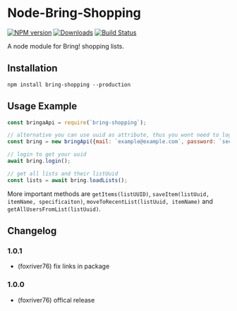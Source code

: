 # Node-Bring-Shopping
[![NPM version](http://img.shields.io/npm/v/bring-shopping.svg)](https://www.npmjs.com/package/bring-shopping)
[![Downloads](https://img.shields.io/npm/dm/bring-shopping.svg)](https://www.npmjs.com/package/bring-shopping)
[![Build Status](https://travis-ci.org/foxriver76/node-bring-api.svg?branch=master)](https://travis-ci.org/foxriver76/node-bring-api)


A node module for Bring! shopping lists.

## Installation
```npm install bring-shopping --production```

## Usage Example

```javascript
const bringaApi = require(`bring-shopping`);

// alternative you can use uuid as attribute, thus you wont need to login
const bring = new bringApi({mail: `example@example.com`, password: `secret`});

// login to get your uuid
await bring.login();

// get all lists and their listUuid
const lists = await bring.loadLists();
```

More important methods are `getItems(listUUID)`, `saveItem(listUuid, itemName, specificaiton)`, 
`moveToRecentList(listUuid, itemName)` and `getAllUsersFromList(listUuid)`.

## Changelog

### 1.0.1
* (foxriver76) fix links in package

### 1.0.0
* (foxriver76) offical release

